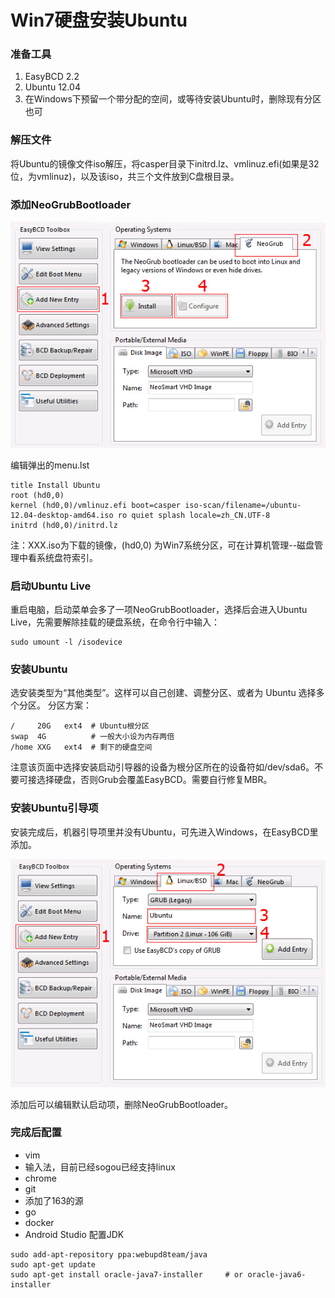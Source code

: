 Win7硬盘安装Ubuntu
===

### 准备工具

1. EasyBCD 2.2
2. Ubuntu 12.04
3. 在Windows下预留一个带分配的空间，或等待安装Ubuntu时，删除现有分区也可

### 解压文件

将Ubuntu的镜像文件iso解压，将casper目录下initrd.lz、vmlinuz.efi(如果是32位，为vmlinuz)，以及该iso，共三个文件放到C盘根目录。

### 添加NeoGrubBootloader

![EasyBCD](img/2.1-easybcd.jpg)

编辑弹出的menu.lst

```
title Install Ubuntu
root (hd0,0)
kernel (hd0,0)/vmlinuz.efi boot=casper iso-scan/filename=/ubuntu-12.04-desktop-amd64.iso ro quiet splash locale=zh_CN.UTF-8
initrd (hd0,0)/initrd.lz
```

注：XXX.iso为下载的镜像，(hd0,0) 为Win7系统分区，可在计算机管理--磁盘管理中看系统盘符索引。

### 启动Ubuntu Live

重启电脑，启动菜单会多了一项NeoGrubBootloader，选择后会进入Ubuntu Live，先需要解除挂载的硬盘系统，在命令行中输入：

```
sudo umount -l /isodevice
```

### 安装Ubuntu

选安装类型为“其他类型”。这样可以自己创建、调整分区、或者为 Ubuntu 选择多个分区。
分区方案：

```
/     20G   ext4  # Ubuntu根分区
swap  4G          # 一般大小设为内存两倍
/home XXG   ext4  # 剩下的硬盘空间
```
注意该页面中选择安装启动引导器的设备为根分区所在的设备符如/dev/sda6。不要可接选择硬盘，否则Grub会覆盖EasyBCD。需要自行修复MBR。

### 安装Ubuntu引导项

安装完成后，机器引导项里并没有Ubuntu，可先进入Windows，在EasyBCD里添加。

![EasyBCD](img/2.1-easybcd2.jpg)

添加后可以编辑默认启动项，删除NeoGrubBootloader。

### 完成后配置

- vim
- 输入法，目前已经sogou已经支持linux
- chrome
- git
- 添加了163的源
- go
- docker
- Android Studio 配置JDK
```
sudo add-apt-repository ppa:webupd8team/java
sudo apt-get update
sudo apt-get install oracle-java7-installer     # or oracle-java6-installer
```
